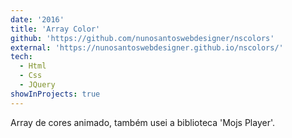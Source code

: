 ```yaml
---
date: '2016'
title: 'Array Color'
github: 'https://github.com/nunosantoswebdesigner/nscolors'
external: 'https://nunosantoswebdesigner.github.io/nscolors/'
tech:
  - Html
  - Css
  - JQuery
showInProjects: true
---
```


Array de cores animado, também usei a biblioteca 'Mojs Player'.
